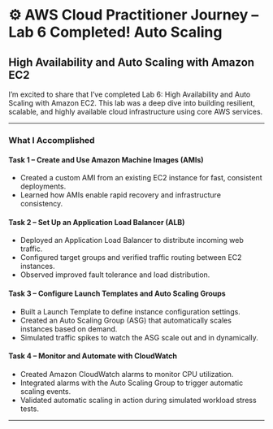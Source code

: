 # ⚙️ AWS Cloud Practitioner Journey – Lab 6 Completed! Auto Scaling
## High Availability and Auto Scaling with Amazon EC2

I’m excited to share that I’ve completed Lab 6: High Availability and Auto Scaling with Amazon EC2. 
This lab was a deep dive into building resilient, scalable, and highly available cloud infrastructure using core AWS services.

---

###  What I Accomplished

#### Task 1 – Create and Use Amazon Machine Images (AMIs)
- Created a custom AMI from an existing EC2 instance for fast, consistent deployments.  
- Learned how AMIs enable rapid recovery and infrastructure consistency.

#### Task 2 – Set Up an Application Load Balancer (ALB)
- Deployed an Application Load Balancer to distribute incoming web traffic.  
- Configured target groups and verified traffic routing between EC2 instances.  
- Observed improved fault tolerance and load distribution.

#### Task 3 – Configure Launch Templates and Auto Scaling Groups
- Built a Launch Template to define instance configuration settings.  
- Created an Auto Scaling Group (ASG) that automatically scales instances based on demand.  
- Simulated traffic spikes to watch the ASG scale out and in dynamically.

#### Task 4 – Monitor and Automate with CloudWatch
- Created Amazon CloudWatch alarms to monitor CPU utilization.  
- Integrated alarms with the Auto Scaling Group to trigger automatic scaling events.  
- Validated automatic scaling in action during simulated workload stress tests.

---

